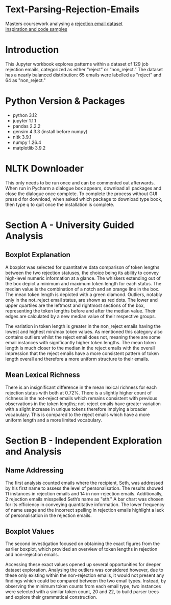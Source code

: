 # Text-Parsing-Rejection-Emails
Masters coursework analysing a [rejection email dataset](https://www.kaggle.com/datasets/sethpoly/application-rejection-emails) <br>
[Inspiration and code samples](https://towardsdatascience.com/i-built-a-reject-not-reject-email-classifier-for-my-job-applications-844a3b6cd67e) <br>

# Introduction 

This Jupyter workbook explores patterns within a dataset of 129 job rejection emails, categorized as either “reject” or “non_reject.” The dataset has a nearly balanced distribution: 65 emails were labelled as "reject" and 64 as "non_reject."

# Python Version & Packages

- python 3.12
- jupyter 1.1.1
- pandas 2.2.2
- gensim 4.3.3 (install before numpy)
- nltk 3.9.1
- numpy 1.26.4
- matplotlib 3.9.2

# NLTK Downloader

This only needs to be run once and can be commented out afterwards. When run in Pycharm a dialogue box appears, download all packages and close the dialogue once complete.
To complete the process without GUI press d for download, when asked which package to download type book, then type q to quit once the installation is complete. 

# Section A - University Guided Analysis

## Boxplot Explanation

A boxplot was selected for quantitative data comparison of token lengths between the two rejection statuses, the choice being its ability to convey high-level numeric information at a glance. The whiskers extending out of the box depict a minimum and maximum token length for each status. The median value is the combination of a notch and an orange line in the box. The mean token length is depicted with a green diamond. Outliers, notably only in the not_reject email status, are shown as red dots. The lower and upper quartiles are the leftmost and rightmost sections of the box, representing the token lengths before and after the median value. Their edges are calculated by a new median value of their respective groups. 

The variation in token length is greater in the non_reject emails having the lowest and highest min/max token values. As mentioned this category also contains outliers whilst the reject email does not, meaning there are some email instances with significantly higher token lengths. The mean token length is much closer to the median in the reject emails with the overall impression that the reject emails have a more consistent pattern of token length overall and therefore a more uniform structure to their emails. 

## Mean Lexical Richness

There is an insignificant difference in the mean lexical richness for each rejection status with both at 0.72%. There is a slightly higher count of richness in the not-reject emails which remains consistent with previous observations in the token lengths; not-reject emails have greater variation with a slight increase in unique tokens therefore implying a broader vocabulary. This is compared to the reject emails which have a more uniform length and a more limited vocabulary.

# Section B - Independent Exploration and Analysis

## Name Addressing

The first analysis counted emails where the recipient, Seth, was addressed by his first name to assess the level of personalisation. The results showed 11 instances in rejection emails and 14 in non-rejection emails. Additionally, 2 rejection emails misspelled Seth’s name as "eth." A bar chart was chosen for its efficiency in conveying quantitative information. The lower frequency of name usage and the incorrect spelling in rejection emails highlight a lack of personalisation in the rejection emails.

## Boxplot Values

The second investigation focused on obtaining the exact figures from the earlier boxplot, which provided an overview of token lengths in rejection and non-rejection emails.

Accessing these exact values opened up several opportunities for deeper dataset exploration. Analysing the outliers was considered however, due to these only existing within the non-rejection emails, it would not present any findings which could be compared between the two email types. Instead, by observing the minimum token counts from each email type, two instances were selected with a similar token count, 20 and 22, to build parser trees and explore their grammatical construction.


